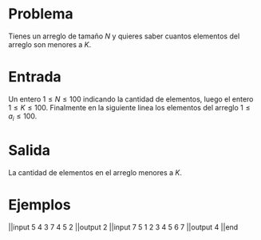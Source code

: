 # Problema

Tienes un arreglo de tamaño $N$ y quieres saber cuantos elementos del arreglo son menores a $K$.

# Entrada

Un entero $1 \leq N \leq 100$ indicando la cantidad de elementos, luego el entero $1 \leq K \leq 100$. Finalmente en la siguiente linea los elementos del arreglo $1 \leq a_i \leq 100$.

# Salida

La cantidad de elementos en el arreglo menores a $K$.

# Ejemplos

||input
5 4
3 7 4 5 2
||output
2
||input
7 5
1 2 3 4 5 6 7
||output
4
||end